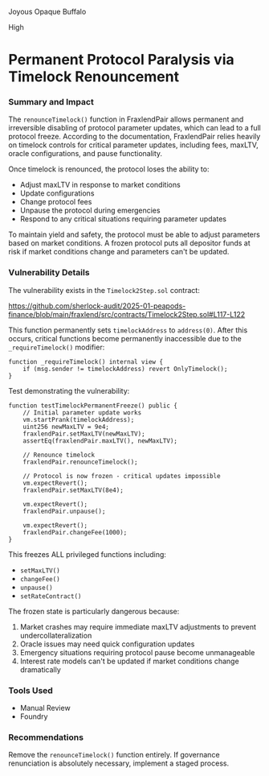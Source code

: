 Joyous Opaque Buffalo

High

# Permanent Protocol Paralysis via Timelock Renouncement

### Summary and Impact

The `renounceTimelock()` function in FraxlendPair allows permanent and irreversible disabling of protocol parameter updates, which can lead to a full protocol freeze. According to the documentation, FraxlendPair relies heavily on timelock controls for critical parameter updates, including fees, maxLTV, oracle configurations, and pause functionality.

Once timelock is renounced, the protocol loses the ability to:
- Adjust maxLTV in response to market conditions
- Update configurations
- Change protocol fees 
- Unpause the protocol during emergencies
- Respond to any critical situations requiring parameter updates


To maintain yield and safety, the protocol must be able to adjust parameters based on market conditions. A frozen protocol puts all depositor funds at risk if market conditions change and parameters can't be updated.

### Vulnerability Details

The vulnerability exists in the `Timelock2Step.sol` contract:

https://github.com/sherlock-audit/2025-01-peapods-finance/blob/main/fraxlend/src/contracts/Timelock2Step.sol#L117-L122

This function permanently sets `timelockAddress` to `address(0)`. After this occurs, critical functions become permanently inaccessible due to the `_requireTimelock()` modifier:

```solidity
function _requireTimelock() internal view {
    if (msg.sender != timelockAddress) revert OnlyTimelock();
}
```

Test demonstrating the vulnerability:

```solidity
function testTimelockPermanentFreeze() public {
    // Initial parameter update works
    vm.startPrank(timelockAddress);
    uint256 newMaxLTV = 9e4;
    fraxlendPair.setMaxLTV(newMaxLTV);
    assertEq(fraxlendPair.maxLTV(), newMaxLTV);
        
    // Renounce timelock
    fraxlendPair.renounceTimelock();
        
    // Protocol is now frozen - critical updates impossible
    vm.expectRevert();
    fraxlendPair.setMaxLTV(8e4);
        
    vm.expectRevert();
    fraxlendPair.unpause();
        
    vm.expectRevert();
    fraxlendPair.changeFee(1000);
}
```

This freezes ALL privileged functions including:
- `setMaxLTV()`
- `changeFee()`
- `unpause()`
- `setRateContract()`

The frozen state is particularly dangerous because:

1. Market crashes may require immediate maxLTV adjustments to prevent undercollateralization
2. Oracle issues may need quick configuration updates
3. Emergency situations requiring protocol pause become unmanageable
4. Interest rate models can't be updated if market conditions change dramatically


### Tools Used
- Manual Review
- Foundry

### Recommendations

Remove the `renounceTimelock()` function entirely. If governance renunciation is absolutely necessary, implement a staged process.
